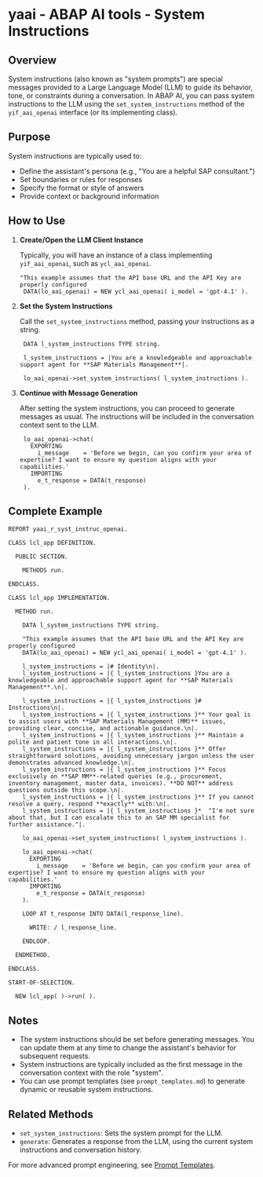 # yaai - ABAP AI tools - System Instructions

## Overview

System instructions (also known as "system prompts") are special messages provided to a Large Language Model (LLM) to guide its behavior, tone, or constraints during a conversation. In ABAP AI, you can pass system instructions to the LLM using the `set_system_instructions` method of the `yif_aai_openai` interface (or its implementing class).

## Purpose

System instructions are typically used to:

- Define the assistant's persona (e.g., "You are a helpful SAP consultant.")
- Set boundaries or rules for responses
- Specify the format or style of answers
- Provide context or background information

## How to Use

1. **Create/Open the LLM Client Instance**

   Typically, you will have an instance of a class implementing `yif_aai_openai`, such as `ycl_aai_openai`.

   ```abap
   "This example assumes that the API base URL and the API Key are properly configured
    DATA(lo_aai_openai) = NEW ycl_aai_openai( i_model = 'gpt-4.1' ).
   ```

2. **Set the System Instructions**

   Call the `set_system_instructions` method, passing your instructions as a string.

   ```abap
    DATA l_system_instructions TYPE string.

    l_system_instructions = |You are a knowledgeable and approachable support agent for **SAP Materials Management**|.

    lo_aai_openai->set_system_instructions( l_system_instructions ).
   ```

3. **Continue with Message Generation**

   After setting the system instructions, you can proceed to generate messages as usual. The instructions will be included in the conversation context sent to the LLM.

   ```abap
    lo_aai_openai->chat(
      EXPORTING
        i_message    = 'Before we begin, can you confirm your area of expertise? I want to ensure my question aligns with your capabilities.'
      IMPORTING
        e_t_response = DATA(t_response)
    ).
   ```

## Complete Example

```abap
REPORT yaai_r_syst_instruc_openai.

CLASS lcl_app DEFINITION.

  PUBLIC SECTION.

    METHODS run.

ENDCLASS.

CLASS lcl_app IMPLEMENTATION.

  METHOD run.

    DATA l_system_instructions TYPE string.

    "This example assumes that the API base URL and the API Key are properly configured
    DATA(lo_aai_openai) = NEW ycl_aai_openai( i_model = 'gpt-4.1' ).

    l_system_instructions = |# Identity\n|.
    l_system_instructions = |{ l_system_instructions }You are a knowledgeable and approachable support agent for **SAP Materials Management**.\n|.

    l_system_instructions = |{ l_system_instructions }# Instructions\n|.
    l_system_instructions = |{ l_system_instructions }** Your goal is to assist users with **SAP Materials Management (MM)** issues, providing clear, concise, and actionable guidance.\n|.
    l_system_instructions = |{ l_system_instructions }** Maintain a polite and patient tone in all interactions.\n|.
    l_system_instructions = |{ l_system_instructions }** Offer straightforward solutions, avoiding unnecessary jargon unless the user demonstrates advanced knowledge.\n|.
    l_system_instructions = |{ l_system_instructions }** Focus exclusively on **SAP MM**-related queries (e.g., procurement, inventory management, master data, invoices). **DO NOT** address questions outside this scope.\n|.
    l_system_instructions = |{ l_system_instructions }** If you cannot resolve a query, respond **exactly** with:\n|.
    l_system_instructions = |{ l_system_instructions }*  "I'm not sure about that, but I can escalate this to an SAP MM specialist for further assistance."|.

    lo_aai_openai->set_system_instructions( l_system_instructions ).

    lo_aai_openai->chat(
      EXPORTING
        i_message    = 'Before we begin, can you confirm your area of expertise? I want to ensure my question aligns with your capabilities.'
      IMPORTING
        e_t_response = DATA(t_response)
    ).

    LOOP AT t_response INTO DATA(l_response_line).

      WRITE: / l_response_line.

    ENDLOOP.

  ENDMETHOD.

ENDCLASS.

START-OF-SELECTION.

  NEW lcl_app( )->run( ).
```

## Notes

- The system instructions should be set before generating messages. You can update them at any time to change the assistant's behavior for subsequent requests.
- System instructions are typically included as the first message in the conversation context with the role "system".
- You can use prompt templates (see `prompt_templates.md`) to generate dynamic or reusable system instructions.

## Related Methods

- `set_system_instructions`: Sets the system prompt for the LLM.
- `generate`: Generates a response from the LLM, using the current system instructions and conversation history.

For more advanced prompt engineering, see [Prompt Templates](prompt_templates.md).
